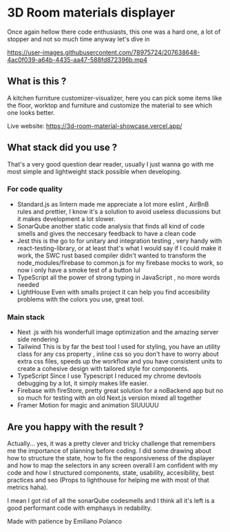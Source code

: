 # 3D Room materials displayer

Once again hellow there code enthusiasts, this one was a hard one, a lot of stopper and not so much time anyway let's dive in


https://user-images.githubusercontent.com/78975724/207638648-4ac0f039-a64b-4435-aa47-588fd872396b.mp4



## What is this ?

A kitchen furniture customizer-visualizer, here you can pick some items like the floor, worktop and furniture and customize the material
to see which one looks better.

Live website: https://3d-room-material-showcase.vercel.app/

## What stack did you use ?

That's a very good question dear reader, usually I just wanna go with me most simple and lightweight stack possible when developing.

### For code quality

- Standard.js as lintern made me appreciate a lot more eslint , AirBnB rules and prettier, I know it's a solution to avoid useless discussions but it makes development a lot slower.
- SonarQube another static code analysis that finds all kind of code smells and gives the neccesary feedback to have a clean code
- Jest this is the go to for unitary and integration testing , very handy with react-testing-library, or at least that's what I would say if I could make it work, the SWC rust based compiler didn't wanted to transform the node_modules/firebase to common.js for my firebase mocks to work, so now i only have a smoke test of a button lul
- TypeScript all the power of strong typing in JavaScript , no more words needed
- LightHouse Even with smalls project it can help you find accesibility problems with the colors you use, great tool.
### Main stack
- Next .js with his wonderfull image optimization and the amazing server side rendering 
- Tailwind This is by far the best tool I used for styling, you have an utility class for any css property , inline css so you don't have to worry about extra css files, speeds up the workflow and you have consistent units to create a cohesive design with tailored style for components.
- TypeScript Since I use Typescript I reduced my chrome devtools debugging by a lot, it simply makes life easier.
- Firebase with fireStore, pretty great solution for a noBackend app but no so much for testing with an old Next.js version mixed all together
- Framer Motion for magic and animation SIUUUUU


## Are you happy with the result ?

Actually... yes, it was a pretty clever and tricky challenge that remembers me the importance of planning before coding.
I did some drawing about how to structure the state, how to fix the responsiveness of the displayer and how to map the selectors in any screen
overall I am confident with my code and how I structured components, state, usability, accesibility, best practices and seo (Props to lighthouse for helping me with most of that metrics haha).

I mean I got rid of all the sonarQube codesmells and I think all it's left is a good performant code with emphasys in redability.



Made with patience by Emiliano Polanco
